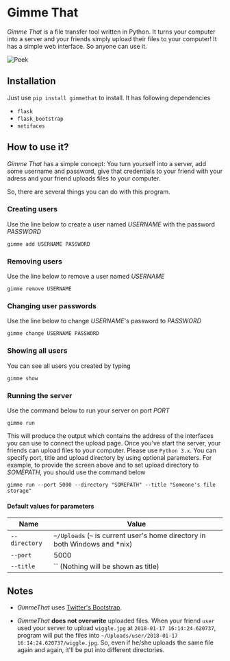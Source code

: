 ﻿# Gimme That

_Gimme That_ is a file transfer tool written in Python. It turns your computer into a server and your friends simply upload their files to your computer! It has a simple web interface. So anyone can use it.

![Peek](https://user-images.githubusercontent.com/4905664/34677327-d15db8ee-f4a0-11e7-898b-a6e01049dba6.gif)


## Installation

Just use `pip install gimmethat` to install. 
It has following dependencies

- `flask`
- `flask_bootstrap`
- `netifaces`

## How to use it?

_Gimme That_ has a simple concept: You turn yourself into a server, add some username and password, give that credentials to your friend with your adress and your friend uploads files to your computer.

So, there are several things you can do with this program.

### Creating users

Use the line below to create a user named *USERNAME* with the password *PASSWORD*

`gimme add USERNAME PASSWORD`


### Removing users

Use the line below to remove a user named *USERNAME*

`gimme remove USERNAME`


### Changing user passwords

Use the line below to change *USERNAME*'s password to *PASSWORD*

`gimme change USERNAME PASSWORD`

### Showing all users

You can see all users you created by typing

`gimme show`

### Running the server

Use the command below to run your server on port *PORT*

`gimme run`

This will produce the output which contains the address of the interfaces you can use to connect the upload page. 
Once you've start the server, your friends can upload files to your computer. Please use `Python 3.x`.
You can specify port, title and upload directory by using optional parameters.
For example, to provide the screen above and to set upload directory to *SOMEPATH*, you should use the command below

`gimme run --port 5000 --directory "SOMEPATH" --title "Someone's file storage"`

#### Default values for parameters

| Name | Value |
|------|-------|
| `--directory` | `~/Uploads` (`~` is current user's home directory in both Windows and *nix) |
| `--port` | 5000 |
| `--title` | `` (Nothing will be shown as title) | 

## Notes

- *GimmeThat* uses [Twitter's Bootstrap](https://getbootstrap.com/).

- *GimmeThat* **does not overwrite** uploaded files. When your friend `user` used your server to upload `wiggle.jpg` at `2018-01-17 16:14:24.620737`, program will put the files into `~/Uploads/user/2018-01-17 16:14:24.620737/wiggle.jpg`. So, even if he/she uploads the same file again and again, it'll be put into different directories.
